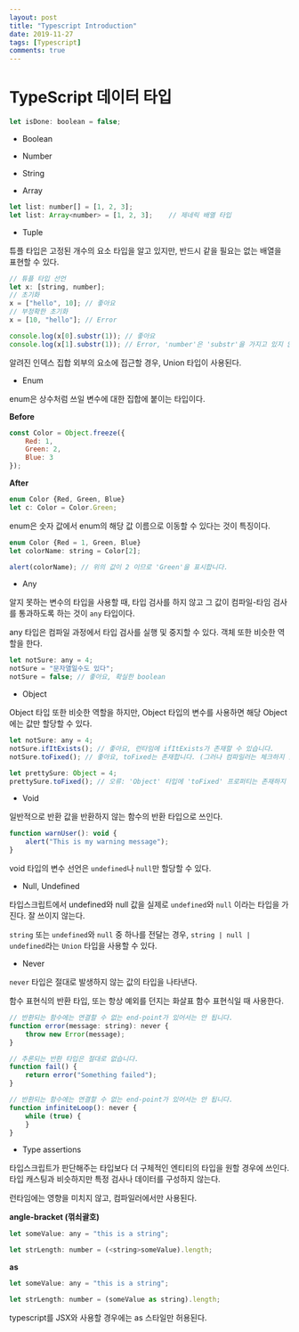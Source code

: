 ```yaml
---
layout: post
title: "Typescript Introduction"
date: 2019-11-27
tags: [Typescript]
comments: true
---
```


# TypeScript 데이터 타입

```javascript
let isDone: boolean = false;
```

* Boolean
* Number
* String

* Array

```javascript
let list: number[] = [1, 2, 3];         
let list: Array<number> = [1, 2, 3];    // 제네릭 배열 타입
```

* Tuple

튜플 타입은 고정된 개수의 요소 타입을 알고 있지만, 반드시 같을 필요는 없는 배열을 표현할 수 있다.

```javascript
// 튜플 타입 선언
let x: [string, number];
// 초기화
x = ["hello", 10]; // 좋아요
// 부정확한 초기화
x = [10, "hello"]; // Error

console.log(x[0].substr(1)); // 좋아요
console.log(x[1].substr(1)); // Error, 'number'은 'substr'을 가지고 있지 않습니다.
```

알려진 인덱스 집합 외부의 요소에 접근할 경우, Union 타입이 사용된다.

* Enum

enum은 상수처럼 쓰일 변수에 대한 집합에 붙이는 타입이다.

**Before**

```javascript
const Color = Object.freeze({
    Red: 1,
    Green: 2,
    Blue: 3
});
```

**After**

```javascript
enum Color {Red, Green, Blue}
let c: Color = Color.Green;
```

enum은 숫자 값에서 enum의 해당 값 이름으로 이동할 수 있다는 것이 특징이다.

```javascript
enum Color {Red = 1, Green, Blue}
let colorName: string = Color[2];

alert(colorName); // 위의 값이 2 이므로 'Green'을 표시합니다.
```

* Any

알지 못하는 변수의 타입을 사용할 때, 타입 검사를 하지 않고 그 값이 컴파일-타임 검사를 통과하도록 하는 것이 `any` 타입이다.

any 타입은 컴파일 과정에서 타입 검사를 실행 및 중지할 수 있다. 객체 또한 비슷한 역할을 한다.

```javascript
let notSure: any = 4;
notSure = "문자열일수도 있다";
notSure = false; // 좋아요, 확실한 boolean
```

* Object

Object 타입 또한 비슷한 역할을 하지만, Object 타입의 변수를 사용하면 해당 Object에는 값만 할당할 수 있다.

```javascript
let notSure: any = 4;
notSure.ifItExists(); // 좋아요, 런타임에 ifItExists가 존재할 수 있습니다.
notSure.toFixed(); // 좋아요, toFixed는 존재합니다. (그러나 컴파일러는 체크하지 않습니다)

let prettySure: Object = 4;
prettySure.toFixed(); // 오류: 'Object' 타입에 'toFixed' 프로퍼티는 존재하지 않습니다.
```

* Void

일반적으로 반환 값을 반환하지 않는 함수의 반환 타입으로 쓰인다.

```javascript
function warnUser(): void {
    alert("This is my warning message");
}
```

void 타입의 변수 선언은 `undefined`나 `null`만 할당할 수 있다.

* Null, Undefined

타입스크립트에서 undefined와 null 값을 실제로 `undefined`와 `null` 이라는 타입을 가진다. 잘 쓰이지 않는다.

`string` 또는 `undefined`와 `null` 중 하나를 전달는 경우, `string | null | undefined`라는 `Union` 타입을 사용할 수 있다.

* Never

`never` 타입은 절대로 발생하지 않는 값의 타입을 나타낸다.

함수 표현식의 반환 타입, 또는 항상 예외를 던지는 화살표 함수 표현식일 때 사용한다.

```javascript
// 반환되는 함수에는 연결할 수 없는 end-point가 있어서는 안 됩니다.
function error(message: string): never {
    throw new Error(message);
}

// 추론되는 반환 타입은 절대로 없습니다.
function fail() {
    return error("Something failed");
}

// 반환되는 함수에는 연결할 수 없는 end-point가 있어서는 안 됩니다.
function infiniteLoop(): never {
    while (true) {
    }
}
```

* Type assertions

타입스크립트가 판단해주는 타입보다 더 구체적인 엔티티의 타입을 원할 경우에 쓰인다. 타입 캐스팅과 비슷하지만 특정 검사나 데이터를 구성하지 않는다.

런타임에는 영향을 미치지 않고, 컴파일러에서만 사용된다.

**angle-bracket (꺾쇠괄호)**

```javascript
let someValue: any = "this is a string";

let strLength: number = (<string>someValue).length;
```

**as**

```javascript
let someValue: any = "this is a string";

let strLength: number = (someValue as string).length;
```

typescript를 JSX와 사용할 경우에는 as 스타일만 허용된다.
